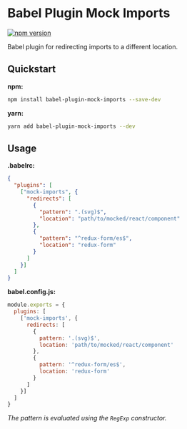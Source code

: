 # Babel Plugin Mock Imports

[![npm version](https://img.shields.io/npm/v/babel-plugin-mock-imports.svg?style=flat-square)](https://www.npmjs.com/package/babel-plugin-mock-imports)

Babel plugin for redirecting imports to a different location.

## Quickstart

<b>npm:</b>
```sh
npm install babel-plugin-mock-imports --save-dev
```

<b>yarn:</b>
```sh
yarn add babel-plugin-mock-imports --dev
```

## Usage

<b>.babelrc:</b>
```json
{
  "plugins": [
    ["mock-imports", {
      "redirects": [
        {
          "pattern": ".(svg)$",
          "location": "path/to/mocked/react/component"
        },
        {
          "pattern": "^redux-form/es$",
          "location": "redux-form"
        }
      ]
    }]
  ]
}
```

<b>babel.config.js:</b>
```js
module.exports = {
  plugins: [
    ['mock-imports', {
      redirects: [
        {
          pattern: '.(svg)$',
          location: 'path/to/mocked/react/component'
        },
        {
          pattern: '^redux-form/es$',
          location: 'redux-form'
        }
      ]
    }]
  ]
}
```

<i>The pattern is evaluated using the `RegExp` constructor.</i>
